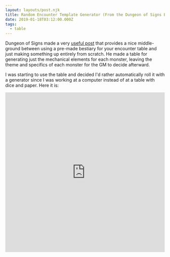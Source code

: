 ```yaml
---
layout: layouts/post.njk
title: Random Encounter Template Generator (From the Dungeon of Signs Blog)
date: 2019-01-18T03:12:00.000Z
tags:
  - table
---
```

Dungeon of Signs made a very <a href="http://dungeonofsigns.blogspot.com/2016/10/monster-design-and-necessity.html">useful post</a> that provides a nice middle-ground between using a pre-made bestiary for your encounter table and just making something up entirely from scratch. He made a table for generating just the mechanical elements for each monster, leaving the theme and specifics of each monster for the GM to decide afterward.

I was starting to use the table and decided I'd rather automatically roll it with a generator since I was working at a computer instead of at a table with dice and paper. Here it is:

<div style="overflow: auto; padding-top: 100%; position: relative;">
<iframe src="https://chartopia.d12dev.com/embed/chart/4847" style="border: 0; height: 100%; left: 0; position: absolute; top: 0; width: 100%;"></iframe></div>
